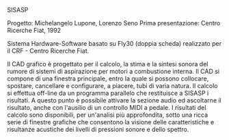 SISASP


Progetto: Michelangelo Lupone, Lorenzo Seno
Prima presentazione: Centro Ricerche Fiat, 1992

Sistema Hardware-Software basato su Fly30 (doppia scheda) realizzato per il CRF - Centro Ricerche Fiat.

Il CAD grafico è progettato per il calcolo, la stima e la sintesi sonora del rumore di sistemi di aspirazione per motori a combustione interna.
Il CAD si compone di una finestra principale, entro la quale si possono collocare, spostare, cancellare e configurare, a piacere, tubi di varia natura.
Il calcolo si effettua off-line da un programma parallelo che restituisce a SISASP i risultati.
A questo punto è possibile attivare la sezione audio ed ascoltarne il risultato, anche con l'ausilio di un controllo MIDI a pedale.
I risultati del calcolo sono disponibili, per un'analisi più approfondita, sotto una ricca serie di finestre grafiche che consentono la visione delle caratteristiche e risultanze acustiche dei livelli di pressioni sonore e dello spettro.
